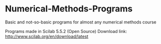 # Numerical-Methods-Programs
Basic and not-so-basic programs for almost any numerical methods course

Programs made in Scilab 5.5.2 (Open Source)
Download link: http://www.scilab.org/en/download/latest
